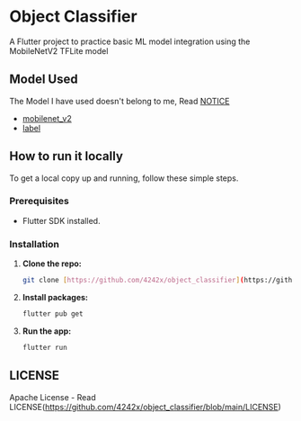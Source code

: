 # Object Classifier

A Flutter project to practice basic ML model integration using the MobileNetV2 TFLite model

## Model Used
The Model I have used doesn't belong to me, Read [NOTICE](https://github.com/4242x/object_classifier/blob/main/NOTICE)
- [mobilenet_v2](https://www.kaggle.com/models/tensorflow/mobilenet-v2)
- [label](https://storage.googleapis.com/download.tensorflow.org/data/ImageNetLabels.txt)

##  How to run it locally

To get a local copy up and running, follow these simple steps.

### Prerequisites

* Flutter SDK installed.

### Installation

1.  **Clone the repo:**
    ```bash
    git clone [https://github.com/4242x/object_classifier](https://github.com/4242x/object_classifier)
    ```
2.  **Install packages:**
    ```bash
    flutter pub get
    ```
3.  **Run the app:**
    ```bash
    flutter run
    ```
## LICENSE
Apache License - Read LICENSE(https://github.com/4242x/object_classifier/blob/main/LICENSE)
